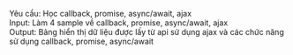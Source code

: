 Yêu cầu: Học callback, promise, async/await, ajax <br>
Input: Làm 4 sample về callback, promise, async/await, ajax <br>
Output: Bảng hiển thị dữ liệu được lấy từ api sử dụng ajax và các chức năng sử dụng callback, promise, async/await

